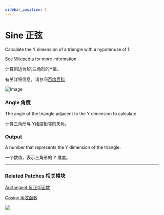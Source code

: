 ```yaml
---
sidebar_position: 2
---
```


# Sine 正弦

Calculate the Y dimension of a triangle with a hypotenuse of 1.

See [Wikipedia](https://en.wikipedia.org/wiki/Trigonometric_functions) for more information.

计算斜边为1的三角形的Y值。

有关详细信息，请参阅[百度百科](https://link.jianshu.com/?t=http://baike.baidu.com/link?url=LHHVermrOYp8XKHATVvRg21Vj4eRaCXqGk6RoMr0_0rDuUUbseZeTiQIiRIBGbTHugB_2noAlJhOXBqO5L9NF31T669u77XzjiBM7X1XGELJgca6XgAsz0sNsWxNluEePz5-lfBVeMDS3Zho-q2vwa)

![Image](https://s3.us-west-2.amazonaws.com/secure.notion-static.com/0b7b3941-32ce-4229-ad38-6fe7975fa2d8/Untitled.png?X-Amz-Algorithm=AWS4-HMAC-SHA256&X-Amz-Content-Sha256=UNSIGNED-PAYLOAD&X-Amz-Credential=AKIAT73L2G45EIPT3X45%2F20220602%2Fus-west-2%2Fs3%2Faws4_request&X-Amz-Date=20220602T175244Z&X-Amz-Expires=86400&X-Amz-Signature=98438a36d9678ebfab239213f7f176196d83fdccb5cedfda3934093d8b3153be&X-Amz-SignedHeaders=host&response-content-disposition=filename%20%3D%22Untitled.png%22&x-id=GetObject)

### Angle 角度

The angle of the triangle adjacent to the Y dimension to calculate.

计算三角形与 Y维度相邻的夹角。

### Output

A number that represents the Y dimension of the triangle.

一个数值，表示三角形的 Y 维度。

------

### Related Patches 相关模块

[Arctangent 反正切函数](./Arctangent.md)

[Cosine 余弦函数](./Cosine.md)

![](https://s3.us-west-2.amazonaws.com/secure.notion-static.com/7e047065-51df-45bd-8e23-45e4b14d5305/Untitled.png?X-Amz-Algorithm=AWS4-HMAC-SHA256&X-Amz-Content-Sha256=UNSIGNED-PAYLOAD&X-Amz-Credential=AKIAT73L2G45EIPT3X45%2F20220602%2Fus-west-2%2Fs3%2Faws4_request&X-Amz-Date=20220602T175250Z&X-Amz-Expires=86400&X-Amz-Signature=101b7d3536968f6f81fe4d22abb223a40dee6ee341272b30b2fd67bd9fbaee92&X-Amz-SignedHeaders=host&response-content-disposition=filename%20%3D%22Untitled.png%22&x-id=GetObject)
